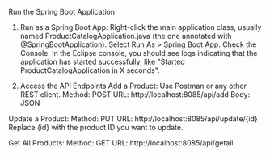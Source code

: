 Run the Spring Boot Application


1. Run as a Spring Boot App:
Right-click the main application class, usually named ProductCatalogApplication.java (the one annotated with @SpringBootApplication).
Select Run As > Spring Boot App.
Check the Console:
In the Eclipse console, you should see logs indicating that the application has started successfully, like "Started ProductCatalogApplication in X seconds".

2. Access the API Endpoints
Add a Product:
Use Postman or any other REST client.
Method: POST
URL: http://localhost:8085/api/add
Body: JSON

Update a Product:
Method: PUT
URL: http://localhost:8085/api/update/{id}
Replace {id} with the product ID you want to update.

Get All Products:
Method: GET
URL: http://localhost:8085/api/getall
